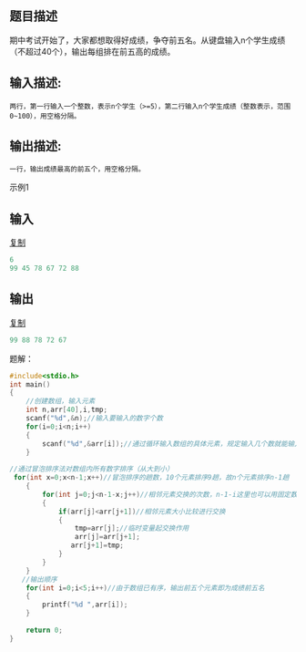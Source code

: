 ## 题目描述

期中考试开始了，大家都想取得好成绩，争夺前五名。从键盘输入n个学生成绩（不超过40个），输出每组排在前五高的成绩。

## 输入描述:

```
两行，第一行输入一个整数，表示n个学生（>=5），第二行输入n个学生成绩（整数表示，范围0~100），用空格分隔。
```

## 输出描述:

```
一行，输出成绩最高的前五个，用空格分隔。
```

示例1

## 输入

[复制](javascript:void(0);)

```c
6
99 45 78 67 72 88
```

## 输出

[复制](javascript:void(0);)

```c
99 88 78 72 67
```

题解：

```c
#include<stdio.h>
int main()
{
    //创建数组，输入元素
    int n,arr[40],i,tmp;
    scanf("%d",&n);//输入要输入的数字个数
    for(i=0;i<n;i++)
    {
        scanf("%d",&arr[i]);//通过循环输入数组的具体元素，规定输入几个数就能输入几个元素
    }
    
//通过冒泡排序法对数组内所有数字排序（从大到小）
 for(int x=0;x<n-1;x++)//冒泡排序的趟数，10个元素排序9趟，故n个元素排序n-1趟
    {
        for(int j=0;j<n-1-x;j++)//相邻元素交换的次数，n-1-i这里也可以用固定数字,排序一趟后相邻元素交换的次数就会减一//这里为从大到小，如果从小到大只需j--即可
        {
            if(arr[j]<arr[j+1])//相邻元素大小比较进行交换
            {
                tmp=arr[j];//临时变量起交换作用
                arr[j]=arr[j+1];
               arr[j+1]=tmp;
            }
        }
    }
   //输出顺序
    for(int i=0;i<5;i++)//由于数组已有序，输出前五个元素即为成绩前五名
    {
        printf("%d ",arr[i]);
    }
    
    return 0;
}
```


